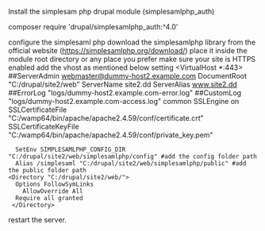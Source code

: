 Install the simplesam php drupal module (simplesamlphp_auth)

composer require 'drupal/simplesamlphp_auth:^4.0'

configure the simplesaml php
  download the simplesamlphp library from the official website (https://simplesamlphp.org/download/)
  place it inside the module root directory or any place you prefer
  make sure your site is HTTPS enabled
  add the vhost as mentioned below setting
  <VirtualHost *:443>
    ##ServerAdmin webmaster@dummy-host2.example.com
    DocumentRoot "C:/drupal/site2/web"
    ServerName site2.dd
	  ServerAlias www.site2.dd
    ##ErrorLog "logs/dummy-host2.example.com-error.log"
    ##CustomLog "logs/dummy-host2.example.com-access.log" common
	  SSLEngine on
	  SSLCertificateFile "C:/wamp64/bin/apache/apache2.4.59/conf/certificate.crt"
	  SSLCertificateKeyFile "C:/wamp64/bin/apache/apache2.4.59/conf/private_key.pem"

	  SetEnv SIMPLESAMLPHP_CONFIG_DIR  "C:/drupal/site2/web/simplesamlphp/config" #add the config folder path
	  Alias /simplesaml "C:/drupal/site2/web/simplesamlphp/public" #add the public folder path
  	<Directory "C:/drupal/site2/web/">
  	  Options FollowSymLinks
        AllowOverride All
  	  Require all granted
     </Directory>
 </VirtualHost>

 restart the server. 

